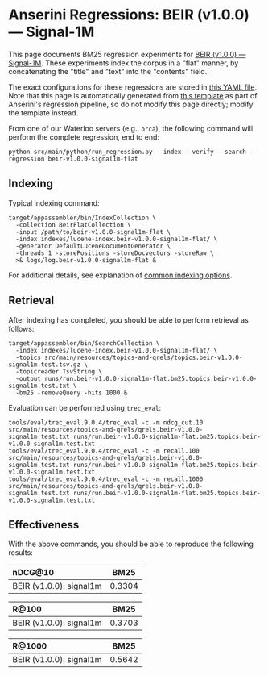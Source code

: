 # Anserini Regressions: BEIR (v1.0.0) &mdash; Signal-1M

This page documents BM25 regression experiments for [BEIR (v1.0.0) &mdash; Signal-1M](http://beir.ai/).
These experiments index the corpus in a "flat" manner, by concatenating the "title" and "text" into the "contents" field.

The exact configurations for these regressions are stored in [this YAML file](../src/main/resources/regression/beir-v1.0.0-signal1m-flat.yaml).
Note that this page is automatically generated from [this template](../src/main/resources/docgen/templates/beir-v1.0.0-signal1m-flat.template) as part of Anserini's regression pipeline, so do not modify this page directly; modify the template instead.

From one of our Waterloo servers (e.g., `orca`), the following command will perform the complete regression, end to end:

```
python src/main/python/run_regression.py --index --verify --search --regression beir-v1.0.0-signal1m-flat
```

## Indexing

Typical indexing command:

```
target/appassembler/bin/IndexCollection \
  -collection BeirFlatCollection \
  -input /path/to/beir-v1.0.0-signal1m-flat \
  -index indexes/lucene-index.beir-v1.0.0-signal1m-flat/ \
  -generator DefaultLuceneDocumentGenerator \
  -threads 1 -storePositions -storeDocvectors -storeRaw \
  >& logs/log.beir-v1.0.0-signal1m-flat &
```

For additional details, see explanation of [common indexing options](common-indexing-options.md).

## Retrieval

After indexing has completed, you should be able to perform retrieval as follows:

```
target/appassembler/bin/SearchCollection \
  -index indexes/lucene-index.beir-v1.0.0-signal1m-flat/ \
  -topics src/main/resources/topics-and-qrels/topics.beir-v1.0.0-signal1m.test.tsv.gz \
  -topicreader TsvString \
  -output runs/run.beir-v1.0.0-signal1m-flat.bm25.topics.beir-v1.0.0-signal1m.test.txt \
  -bm25 -removeQuery -hits 1000 &
```

Evaluation can be performed using `trec_eval`:

```
tools/eval/trec_eval.9.0.4/trec_eval -c -m ndcg_cut.10 src/main/resources/topics-and-qrels/qrels.beir-v1.0.0-signal1m.test.txt runs/run.beir-v1.0.0-signal1m-flat.bm25.topics.beir-v1.0.0-signal1m.test.txt
tools/eval/trec_eval.9.0.4/trec_eval -c -m recall.100 src/main/resources/topics-and-qrels/qrels.beir-v1.0.0-signal1m.test.txt runs/run.beir-v1.0.0-signal1m-flat.bm25.topics.beir-v1.0.0-signal1m.test.txt
tools/eval/trec_eval.9.0.4/trec_eval -c -m recall.1000 src/main/resources/topics-and-qrels/qrels.beir-v1.0.0-signal1m.test.txt runs/run.beir-v1.0.0-signal1m-flat.bm25.topics.beir-v1.0.0-signal1m.test.txt
```

## Effectiveness

With the above commands, you should be able to reproduce the following results:

| nDCG@10                                                                                                      | BM25      |
|:-------------------------------------------------------------------------------------------------------------|-----------|
| BEIR (v1.0.0): signal1m                                                                                      | 0.3304    |


| R@100                                                                                                        | BM25      |
|:-------------------------------------------------------------------------------------------------------------|-----------|
| BEIR (v1.0.0): signal1m                                                                                      | 0.3703    |


| R@1000                                                                                                       | BM25      |
|:-------------------------------------------------------------------------------------------------------------|-----------|
| BEIR (v1.0.0): signal1m                                                                                      | 0.5642    |
